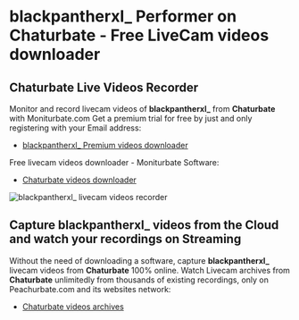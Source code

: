 # blackpantherxl_ Performer on Chaturbate - Free LiveCam videos downloader

## Chaturbate Live Videos Recorder

Monitor and record livecam videos of **blackpantherxl_** from **Chaturbate** with Moniturbate.com
Get a premium trial for free by just and only registering with your Email address:
* [blackpantherxl_ Premium videos downloader](https://moniturbate.com/request-demo-licence-key.html)

Free livecam videos downloader - Moniturbate Software:
* [Chaturbate videos downloader](https://moniturbate.com/moniturbate-download-software.html)

![blackpantherxl_ livecam videos recorder](https://peachurnet.com/templates/moniturbate-software.png)


## Capture blackpantherxl_ videos from the Cloud and watch your recordings on Streaming

Without the need of downloading a software, capture **blackpantherxl_** livecam videos from **Chaturbate** 100% online.
Watch Livecam archives from **Chaturbate** unlimitedly from thousands of existing recordings, only on Peachurbate.com and its websites network:
* [Chaturbate videos archives](https://peachurnet.com/)
